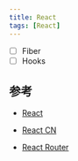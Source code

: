 ```yaml
---
title: React
tags: [React]
---
```


- [ ] Fiber
- [ ] Hooks

## 参考

- [React](https://reactjs.org/)

- [React CN](https://react.docschina.org/)

- [React Router](https://reactrouter.com/)
